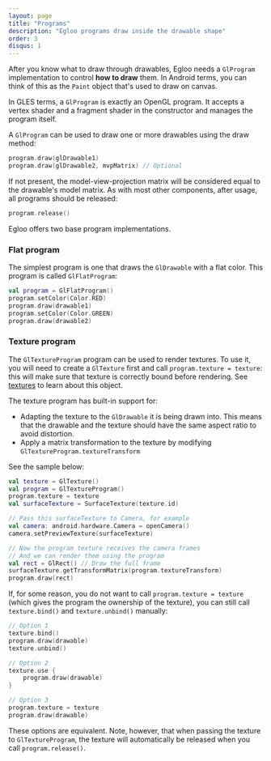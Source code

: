 ```yaml
---
layout: page
title: "Programs"
description: "Egloo programs draw inside the drawable shape"
order: 3
disqus: 1
---
```


After you know what to draw through drawables, Egloo needs a `GlProgram` implementation to control
**how to draw** them. In Android terms, you can think of this as the `Paint` object that's used to
draw on canvas.

In GLES terms, a `GlProgram` is exactly an OpenGL program. It accepts a vertex shader and a fragment
shader in the constructor and manages the program itself.

A `GlProgram` can be used to draw one or more drawables using the draw method:

```kotlin
program.draw(glDrawable1)
program.draw(glDrawable2, mvpMatrix) // Optional
```

If not present, the model-view-projection matrix will be considered equal to the drawable's model
matrix. As with most other components, after usage, all programs should be released:

```kotlin
program.release()
```

Egloo offers two base program implementations.

### Flat program

The simplest program is one that draws the `GlDrawable` with a flat color. This program is called
`GlFlatProgram`:

```kotlin
val program = GlFlatProgram()
program.setColor(Color.RED)
program.draw(drawable1)
program.setColor(Color.GREEN)
program.draw(drawable2)
```

### Texture program

The `GlTextureProgram` program can be used to render textures. To use it, you will need to create 
a `GlTexture` first and call `program.texture = texture`: this will make sure that texture is 
correctly bound before rendering. See [textures](textures) to learn about this object.
 
The texture program has built-in support for: 
- Adapting the texture to the `GlDrawable` it is being drawn into. This means that the drawable and the texture should have the same aspect ratio to avoid distortion. 
- Apply a matrix transformation to the texture by modifying `GlTextureProgram.textureTransform`

See the sample below:

```kotlin
val texture = GlTexture()
val program = GlTextureProgram()
program.texture = texture
val surfaceTexture = SurfaceTexture(texture.id)

// Pass this surfaceTexture to Camera, for example
val camera: android.hardware.Camera = openCamera()
camera.setPreviewTexture(surfaceTexture)

// Now the program texture receives the camera frames
// And we can render them using the program
val rect = GlRect() // Draw the full frame
surfaceTexture.getTransformMatrix(program.textureTransform)
program.draw(rect)
```

If, for some reason, you do not want to call `program.texture = texture` (which gives the program
the ownership of the texture), you can still call `texture.bind()` and `texture.unbind()` manually:

```kotlin
// Option 1
texture.bind()
program.draw(drawable)
texture.unbind()

// Option 2
texture.use {
    program.draw(drawable)
}

// Option 3
program.texture = texture
program.draw(drawable)
```

These options are equivalent. Note, however, that when passing the texture to `GlTextureProgram`,
the texture will automatically be released when you call `program.release()`.